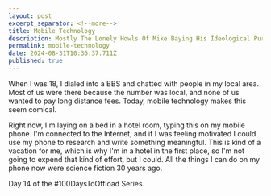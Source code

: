 ```yaml
---
layout: post
excerpt_separator: <!--more-->
title: Mobile Technology
description: Mostly The Lonely Howls Of Mike Baying His Ideological Purity At The Moon
permalink: mobile-technology
date: 2024-08-31T10:36:37.711Z
published: true
---
```


When I was 18, I dialed into a BBS and chatted with people in my local area. Most of us were there because the number was local, and none of us wanted to pay long distance fees. Today, mobile technology makes this seem comical.

<!--more-->

Right now, I'm laying on a bed in a hotel room, typing this on my mobile phone. I'm connected to the Internet, and if I was feeling motivated I could use my phone to research and write something meaningful. This is kind of a vacation for me, which is why I'm in a hotel in the first place, so I'm not going to expend that kind of effort, but I could. All the things I can do on my phone now were science fiction 30 years ago.

Day 14 of the #100DaysToOffload Series.
